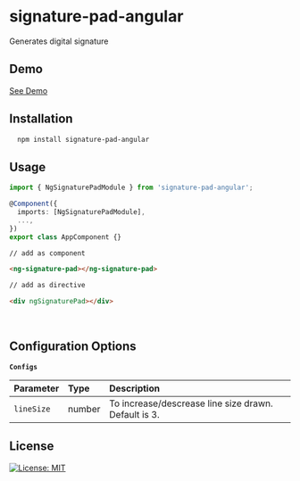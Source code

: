 
# signature-pad-angular

Generates digital signature



## Demo

[See Demo](https://jay-gajjar.github.io/signature-pad-angular/)



## Installation

```bash
  npm install signature-pad-angular
```


## Usage

```ts
import { NgSignaturePadModule } from 'signature-pad-angular';

@Component({
  imports: [NgSignaturePadModule],
  ...,
})
export class AppComponent {}

```

```html
// add as component

<ng-signature-pad></ng-signature-pad>

// add as directive

<div ngSignaturePad></div>

```

&nbsp;
## Configuration Options

**`Configs`**

| Parameter | Type     | Description                |
| :-------- | :------- | :------------------------- |
| `lineSize` | number | To increase/descrease line size drawn. Default is 3. |


## License

[![License: MIT](https://img.shields.io/badge/License-MIT-yellow.svg)](https://choosealicense.com/licenses/mit/) 
